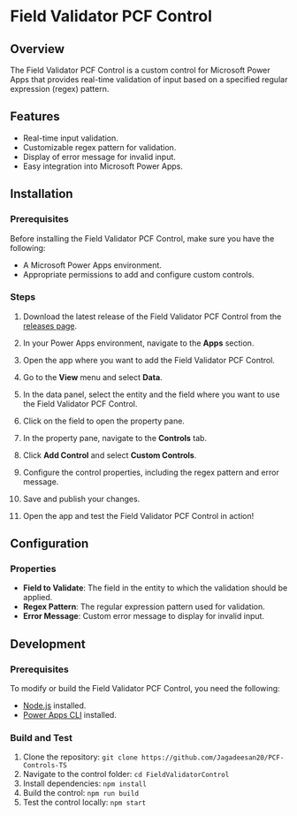 # Field Validator PCF Control

## Overview

The Field Validator PCF Control is a custom control for Microsoft Power Apps that provides real-time validation of input based on a specified regular expression (regex) pattern.

## Features

- Real-time input validation.
- Customizable regex pattern for validation.
- Display of error message for invalid input.
- Easy integration into Microsoft Power Apps.

## Installation

### Prerequisites

Before installing the Field Validator PCF Control, make sure you have the following:

- A Microsoft Power Apps environment.
- Appropriate permissions to add and configure custom controls.

### Steps

1. Download the latest release of the Field Validator PCF Control from the [releases page](https://github.com/Jagadeesan20/PCF-Controls-TS).

2. In your Power Apps environment, navigate to the **Apps** section.

3. Open the app where you want to add the Field Validator PCF Control.

4. Go to the **View** menu and select **Data**.

5. In the data panel, select the entity and the field where you want to use the Field Validator PCF Control.

6. Click on the field to open the property pane.

7. In the property pane, navigate to the **Controls** tab.

8. Click **Add Control** and select **Custom Controls**.

9. Configure the control properties, including the regex pattern and error message.

10. Save and publish your changes.

11. Open the app and test the Field Validator PCF Control in action!

## Configuration

### Properties

- **Field to Validate**: The field in the entity to which the validation should be applied.
- **Regex Pattern**: The regular expression pattern used for validation.
- **Error Message**: Custom error message to display for invalid input.

## Development

### Prerequisites

To modify or build the Field Validator PCF Control, you need the following:

- [Node.js](https://nodejs.org/) installed.
- [Power Apps CLI](https://docs.microsoft.com/powerapps/developer/component-framework/get-powerapps-cli) installed.

### Build and Test

1. Clone the repository: `git clone https://github.com/Jagadeesan20/PCF-Controls-TS`
2. Navigate to the control folder: `cd FieldValidatorControl`
3. Install dependencies: `npm install`
4. Build the control: `npm run build`
5. Test the control locally: `npm start`

